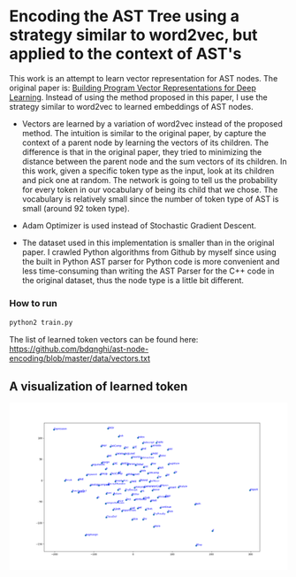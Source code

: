 # Encoding the AST Tree using a strategy similar to word2vec, but applied to the context of AST's

This work is an attempt to learn vector representation for AST nodes. The original paper is: [Building Program Vector Representations for Deep Learning](https://arxiv.org/abs/1409.3358). Instead of using the method proposed in this paper, I use the strategy similar to word2vec to learned embeddings of AST nodes. 

* Vectors are learned by a variation of word2vec instead of the proposed method. The intuition is similar to the original paper, by capture the context of a parent node by learning the vectors of its children. The difference is that in the original paper, they tried to minimizing the distance between the parent node and the sum vectors of its children. In this work, given a specific token type as the input, look at its children and pick one at random. The network is going to tell us the probability for every token in our vocabulary of being its child that we chose. The vocabulary is relatively small since the number of token type of AST is small (around 92 token type).

* Adam Optimizer is used instead of Stochastic Gradient Descent.

* The dataset used in this implementation is smaller than in the original paper. I crawled Python algorithms from Github by myself since using the built in Python AST parser for Python code is more convenient and less time-consuming than writing the AST Parser for the C++ code in the original dataset, thus the node type is a little bit different.

### How to run
```python
python2 train.py
```

The list of learned token vectors can be found here:
https://github.com/bdqnghi/ast-node-encoding/blob/master/data/vectors.txt

A visualization of learned token
--------------------------
![](ast_nodes_visualization.png)

